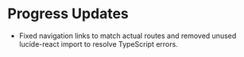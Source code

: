# Progress Updates

- Fixed navigation links to match actual routes and removed unused lucide-react import to resolve TypeScript errors. 